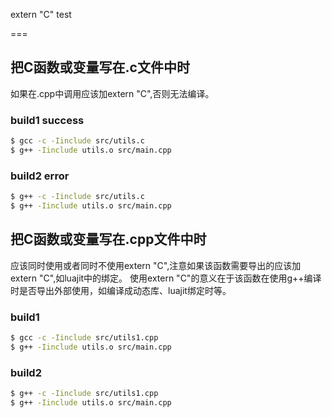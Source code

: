 extern "C" test

===
## 把C函数或变量写在.c文件中时

如果在.cpp中调用应该加extern "C",否则无法编译。

### build1 success

```bash
$ gcc -c -Iinclude src/utils.c 
$ g++ -Iinclude utils.o src/main.cpp
```

### build2 error

```bash
$ g++ -c -Iinclude src/utils.c 
$ g++ -Iinclude utils.o src/main.cpp
```

## 把C函数或变量写在.cpp文件中时

应该同时使用或者同时不使用extern "C",注意如果该函数需要导出的应该加extern "C",如luajit中的绑定。
使用extern "C"的意义在于该函数在使用g++编译时是否导出外部使用，如编译成动态库、luajit绑定时等。

### build1

```bash
$ gcc -c -Iinclude src/utils1.cpp 
$ g++ -Iinclude utils.o src/main.cpp
```

### build2

```bash
$ g++ -c -Iinclude src/utils1.cpp 
$ g++ -Iinclude utils.o src/main.cpp
```
